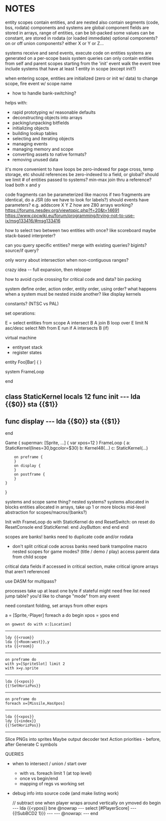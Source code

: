 
# NOTES

entity scopes contain entities, and are nested
also contain segments (code, bss, rodata)
components and systems are global
component fields are stored in arrays, range of entities, can be bit-packed
some values can be constant, are stored in rodata (or loaded immediate)
optional components? on or off
union components? either X or Y or Z...

systems receive and send events, execute code on entities
systems are generated on a per-scope basis
system queries can only contain entities from self and parent scopes
starting from the 'init' event walk the event tree
include systems that have at least 1 entity in scope (except init?)

when entering scope, entities are initialized (zero or init w/ data)
to change scope, fire event w/ scope name
- how to handle bank-switching?

helps with:
- rapid prototyping w/ reasonable defaults
- deconstructing objects into arrays
- packing/unpacking bitfields
- initializing objects
- building lookup tables
- selecting and iterating objects
- managing events
- managing memory and scope
- converting assets to native formats?
- removing unused data

it's more convenient to have loops be zero-indexed
for page cross, temp storage, etc
should references be zero-indexed to a field, or global?
should we limit # of entities passed to systems? min-max
join thru a reference? load both x and y

code fragments can be parameterized like macros
if two fragments are identical, do a JSR
(do we have to look for labels?)
should events have parameters? e.g. addscore X Y Z
how are Z80 arrays working?
https://forums.nesdev.org/viewtopic.php?f=20&t=14691
https://www.cpcwiki.eu/forum/programming/trying-not-to-use-ix/msg133416/#msg133416

how to select two between two entities with once? like scoreboard
maybe stack-based interpreter?

can you query specific entities? merge with existing queries?
bigints?
source/if query?

only worry about intersection when non-contiguous ranges?

crazy idea -- full expansion, then relooper

how to avoid cycle crossing for critical code and data? bin packing

system define order, action order, entity order, using order?
what happens when a system must be nested inside another? like display kernels

constants? (NTSC vs PAL)

set operations:

E = select entities from scope
A intersect B
A join B
loop over E limit N asc/desc
select Nth from E
run if A intersects B (if)


virtual machine
- entityset stack
- register states


entity Foo[Bar] { }

system FrameLoop
  
end

class StaticKernel
  locals 12
  func init ---
    lda {{$0}}
    sta {{$1}}
  ---
  func display ---
    lda {{$0}}
    sta {{$1}}
  ---
end

Game {
    superman: [Sprite, ...] {
        var xpos=12
    }
    FrameLoop {
        a: StaticKernel(lines=30,bgcolor=$30)
        b: Kernel48(...)
        c: StaticKernel(...)

        on preframe {
        }
        on display {
        }
        on postframe {
        }
    }
}


systems and scope same thing?
nested systems?
systems allocated in blocks
entities allocated in arrays, take up 1 or more blocks
mid-level abstraction for scopes/macros/(banks?)



Init
with FrameLoop do
  with StaticKernel do 
  end
    ResetSwitch:
      on reset do ResetConsole
    end
    StaticKernel:
    end
    JoyButton:
    end
  end
end


scopes are banks!
banks need to duplicate code and/or rodata
- don't split critical code across banks
need bank trampoline macro
nested scopes for game modes? (title / demo / play)
access parent data from child scope

critical data fields
if accessed in critical section, make critical
ignore arrays that aren't referenced

use DASM for multipass?

processes
take up at least one byte if stateful
might need free list
need jump table?
you'd like to change "mode" from any event

need constant folding, set arrays from other exprs

a = [Sprite,-Player]
foreach a do begin
  xpos = ypos
end

    on gowest do with x:[Location]
---
    ldy {{<room}}
    lda {{<Room:west}},y
    sta {{<room}}
---
    on preframe do
    with y=[SpriteSlot] limit 2
    with x=y.sprite
---
    lda {{<xpos}}
    {{!SetHorizPos}}
---
    on preframe do
    foreach x=[Missile,HasXpos]
---
    lda {{<xpos}}
    ldy {{<index}}
    {{!SetHorizPos}}
---

Slice PNGs into sprites
Maybe output decoder text
Action priorities - before, after
Generate C symbols


QUERIES
- when to intersect / union / start over
  - with vs. foreach limit 1 (at top level)
  - once vs begin/end
  - mapping of regs vs working set
- debug info into source code (and make listing work)

    // subtract one when player wraps around vertically
    on ymoved do begin
      ---
      lda {{<ypos}}
      bne @nowrap
      ---
      select [#PlayerScore] ---
    {{!SubBCD2 1}}}
      ---
      ---
@nowrap:
      ---
    end
